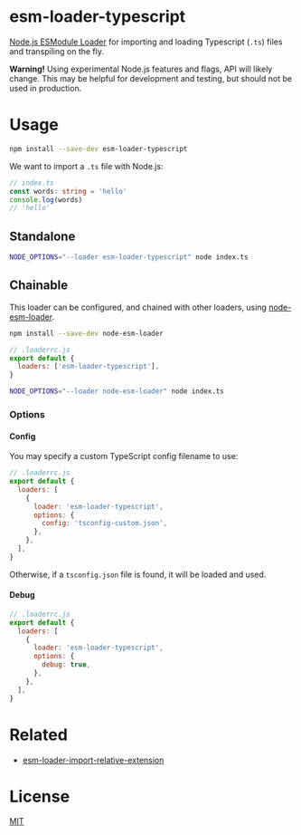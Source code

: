 # esm-loader-typescript

[Node.js ESModule Loader][node-loaders] for importing and loading
Typescript (`.ts`) files and transpiling on the fly.

**Warning!** Using experimental Node.js features and flags,
API will likely change. This may be helpful for development and testing,
but should not be used in production.

# Usage

```sh
npm install --save-dev esm-loader-typescript
```

We want to import a `.ts` file with Node.js:

```ts
// index.ts
const words: string = 'hello'
console.log(words)
// 'hello'
```

## Standalone

```sh
NODE_OPTIONS="--loader esm-loader-typescript" node index.ts
```

## Chainable

This loader can be configured, and chained with other loaders, using
[node-esm-loader][node-esm-loader].

```sh
npm install --save-dev node-esm-loader
```

```js
// .loaderrc.js
export default {
  loaders: ['esm-loader-typescript'],
}
```

```sh
NODE_OPTIONS="--loader node-esm-loader" node index.ts
```

### Options

#### Config

You may specify a custom TypeScript config filename to use:

```js
// .loaderrc.js
export default {
  loaders: [
    {
      loader: 'esm-loader-typescript',
      options: {
        config: 'tsconfig-custom.json',
      },
    },
  ],
}
```

Otherwise, if a `tsconfig.json` file is found, it will be loaded and used.

#### Debug

```js
// .loaderrc.js
export default {
  loaders: [
    {
      loader: 'esm-loader-typescript',
      options: {
        debug: true,
      },
    },
  ],
}
```

# Related

- [esm-loader-import-relative-extension][esm-loader-import-relative-extension]

# License

[MIT][mit-license]

[esm-loader-import-relative-extension]: https://github.com/brev/esm-loaders/tree/main/packages/esm-loader-import-relative-extension#readme
[mit-license]: https://mit-license.org/
[node-esm-loader]: https://github.com/sebamarynissen/node-esm-loader#readme
[node-loaders]: https://nodejs.org/api/esm.html#loaders
